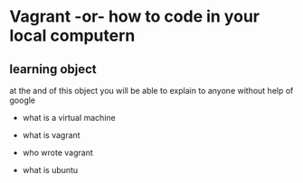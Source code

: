 # Vagrant -or- how to code in your local computern

## learning object
at the and of this object you will be able to explain to anyone without help of google
* what is a virtual machine 

* what is vagrant 

* who wrote vagrant 

* what is ubuntu

